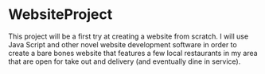 # WebsiteProject

This project will be a first try at creating a website from scratch. I will use Java Script and other novel website development software in order to create a bare bones website that features a few local restaurants in my area that are open for take out and delivery (and eventually dine in service).

